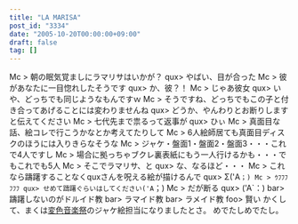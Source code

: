 ```yaml
---
title: "LA MARISA"
post_id: "3334"
date: "2005-10-20T00:00:00+09:00"
draft: false
tag: []
---
```



Mc > 朝の眠気覚ましにラマリサはいかが？ qux> やばい、目が合った Mc > 彼があなたに一目惚れしたそうです qux> か、彼？！ Mc > じゃあ彼女 qux> いや、どっちでも同じようなもんですｗ Mc > そうですね、どっちでもこの子と付き合ってあげることには変わりませんね qux> どうか、やんわりとお断りしますと伝えてください Mc > 七代先まで祟るって返事が qux> ひぃ Mc > 真面目な話、絵コレで行こうかなとか考えてたりして Mc > 6人絵師居ても真面目ディスクのほうには入りきらなそうな Mc > ジャケ・盤面1・盤面2・盤面3・・・これで4人ですし Mc > 場合に拠っちゃブクレ裏表紙にもう一人行けるかも・・・でもこれでも5人 Mc > そこでラマリサ、と qux> な、なるほど・・・ Mc > これなら躊躇することなくquxさんを呪える絵が描けるんで qux> Σ('A`；) Mc > ｳﾌﾌﾌﾌﾌﾌ qux> せめて躊躇ぐらいはしてください('A`；) Mc > だが断る qux> ('A`：) bar> 躊躇しないのがドルイド教 bar> ラマイド教 bar> ラメイド教 foo> 賢い かくして、まくは[変色音楽祭](http://lama.danmaq.com/lamarisa/)のジャケ絵担当になりましたとさ。 めでたしめでたし。
